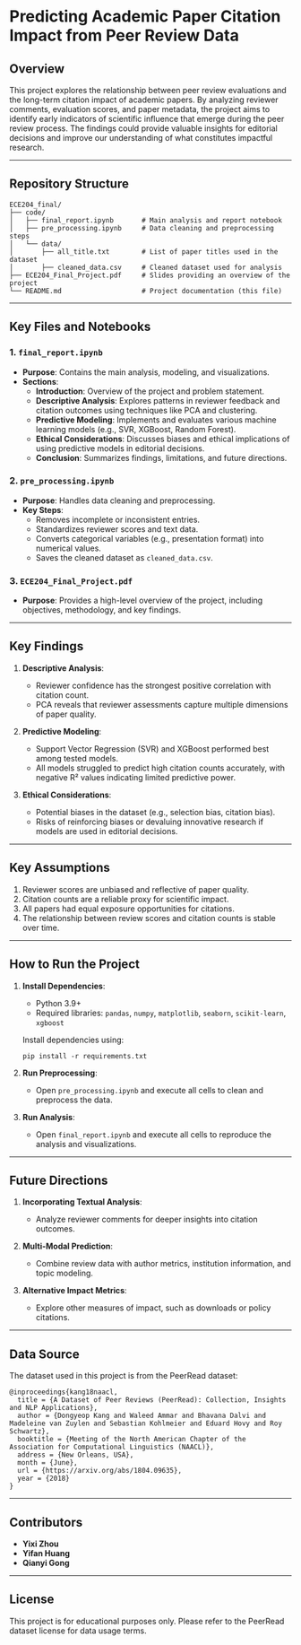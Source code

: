 # Predicting Academic Paper Citation Impact from Peer Review Data

## Overview
This project explores the relationship between peer review evaluations and the long-term citation impact of academic papers. By analyzing reviewer comments, evaluation scores, and paper metadata, the project aims to identify early indicators of scientific influence that emerge during the peer review process. The findings could provide valuable insights for editorial decisions and improve our understanding of what constitutes impactful research.

---

## Repository Structure

```
ECE204_final/
├── code/
│   ├── final_report.ipynb       # Main analysis and report notebook
│   ├── pre_processing.ipynb     # Data cleaning and preprocessing steps
│   └── data/
│       ├── all_title.txt        # List of paper titles used in the dataset
│       ├── cleaned_data.csv     # Cleaned dataset used for analysis
├── ECE204_Final_Project.pdf     # Slides providing an overview of the project
└── README.md                    # Project documentation (this file)

```

---

## Key Files and Notebooks

### 1. `final_report.ipynb`
- **Purpose**: Contains the main analysis, modeling, and visualizations.
- **Sections**:
  - **Introduction**: Overview of the project and problem statement.
  - **Descriptive Analysis**: Explores patterns in reviewer feedback and citation outcomes using techniques like PCA and clustering.
  - **Predictive Modeling**: Implements and evaluates various machine learning models (e.g., SVR, XGBoost, Random Forest).
  - **Ethical Considerations**: Discusses biases and ethical implications of using predictive models in editorial decisions.
  - **Conclusion**: Summarizes findings, limitations, and future directions.

### 2. `pre_processing.ipynb`
- **Purpose**: Handles data cleaning and preprocessing.
- **Key Steps**:
  - Removes incomplete or inconsistent entries.
  - Standardizes reviewer scores and text data.
  - Converts categorical variables (e.g., presentation format) into numerical values.
  - Saves the cleaned dataset as `cleaned_data.csv`.

### 3. `ECE204_Final_Project.pdf`
- **Purpose**: Provides a high-level overview of the project, including objectives, methodology, and key findings.

---

## Key Findings

1. **Descriptive Analysis**:
   - Reviewer confidence has the strongest positive correlation with citation count.
   - PCA reveals that reviewer assessments capture multiple dimensions of paper quality.

2. **Predictive Modeling**:
   - Support Vector Regression (SVR) and XGBoost performed best among tested models.
   - All models struggled to predict high citation counts accurately, with negative R² values indicating limited predictive power.

3. **Ethical Considerations**:
   - Potential biases in the dataset (e.g., selection bias, citation bias).
   - Risks of reinforcing biases or devaluing innovative research if models are used in editorial decisions.

---

## Key Assumptions

1. Reviewer scores are unbiased and reflective of paper quality.
2. Citation counts are a reliable proxy for scientific impact.
3. All papers had equal exposure opportunities for citations.
4. The relationship between review scores and citation counts is stable over time.

---

## How to Run the Project

1. **Install Dependencies**:
   - Python 3.9+
   - Required libraries: `pandas`, `numpy`, `matplotlib`, `seaborn`, `scikit-learn`, `xgboost`

   Install dependencies using:
   
   `pip install -r requirements.txt`

2. **Run Preprocessing**:
   - Open `pre_processing.ipynb` and execute all cells to clean and preprocess the data.

3. **Run Analysis**:
   - Open `final_report.ipynb` and execute all cells to reproduce the analysis and visualizations.

---

## Future Directions

1. **Incorporating Textual Analysis**:
   - Analyze reviewer comments for deeper insights into citation outcomes.

2. **Multi-Modal Prediction**:
   - Combine review data with author metrics, institution information, and topic modeling.

3. **Alternative Impact Metrics**:
   - Explore other measures of impact, such as downloads or policy citations.

---

## Data Source

The dataset used in this project is from the PeerRead dataset:
```
@inproceedings{kang18naacl,
  title = {A Dataset of Peer Reviews (PeerRead): Collection, Insights and NLP Applications},
  author = {Dongyeop Kang and Waleed Ammar and Bhavana Dalvi and Madeleine van Zuylen and Sebastian Kohlmeier and Eduard Hovy and Roy Schwartz},
  booktitle = {Meeting of the North American Chapter of the Association for Computational Linguistics (NAACL)},
  address = {New Orleans, USA},
  month = {June},
  url = {https://arxiv.org/abs/1804.09635},
  year = {2018}
}
```

---

## Contributors

- **Yixi Zhou**
- **Yifan Huang**
- **Qianyi Gong**

---

## License

This project is for educational purposes only. Please refer to the PeerRead dataset license for data usage terms.

